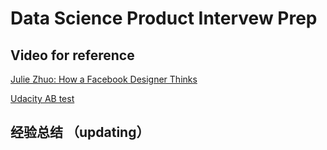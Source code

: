 # Data Science Product Intervew Prep

## Video for reference

[Julie Zhuo: How a Facebook Designer Thinks](https://www.youtube.com/watch?v=b78zq-kimVs)

[Udacity AB test](https://www.udacity.com/course/ab-testing--ud257)

## 经验总结 （updating）
